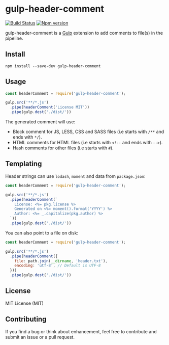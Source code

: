 # gulp-header-comment

[![Build Status](https://travis-ci.org/mjeanroy/gulp-header-comment.svg?branch=master)](https://travis-ci.org/mjeanroy/gulp-header-comment)
[![Npm version](https://badge.fury.io/js/gulp-header-comment.svg)](https://badge.fury.io/js/gulp-header-comment)

gulp-header-comment is a [Gulp](https://github.com/gulpjs/gulp) extension to add comments to file(s) in the pipeline.

## Install

`npm install --save-dev gulp-header-comment`

## Usage

```javascript
const headerComment = require('gulp-header-comment');

gulp.src('**/*.js')
  .pipe(headerComment('License MIT'))
  .pipe(gulp.dest('./dist/'))
```

The generated comment will use:
- Block comment for JS, LESS, CSS and SASS files (i.e starts with `/**` and ends with `*/`).
- HTML comments for HTML files (i.e starts with `<!--` and ends with `-->`).
- Hash comments for other files (i.e starts with `#`).

## Templating

Header strings can use `lodash`, `moment` and data from `package.json`:

```javascript
const headerComment = require('gulp-header-comment');

gulp.src('**/*.js')
  .pipe(headerComment(`
    License: <%= pkg.license %>
    Generated on <%= moment().format('YYYY') %>
    Author: <%= _.capitalize(pkg.author) %>
  `))
  .pipe(gulp.dest('./dist/'))
```

You can also point to a file on disk:

```javascript
const headerComment = require('gulp-header-comment');

gulp.src('**/*.js')
  .pipe(headerComment({
    file: path.join(__dirname, 'header.txt'),
    encoding: 'utf-8', // Default is UTF-8
  }))
  .pipe(gulp.dest('./dist/'))
```

## License

MIT License (MIT)

## Contributing

If you find a bug or think about enhancement, feel free to contribute and submit an issue or a pull request.
